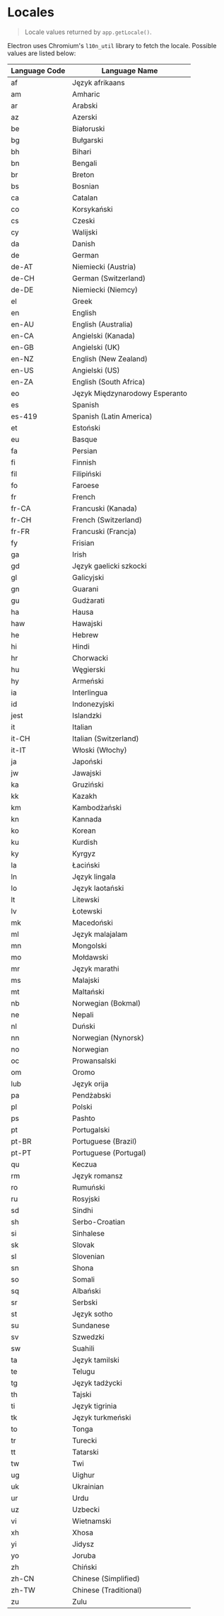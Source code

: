 # Locales

> Locale values returned by `app.getLocale()`.

Electron uses Chromium's `l10n_util` library to fetch the locale. Possible values are listed below:

| Language Code | Language Name                  |
| ------------- | ------------------------------ |
| af            | Język afrikaans                |
| am            | Amharic                        |
| ar            | Arabski                        |
| az            | Azerski                        |
| be            | Białoruski                     |
| bg            | Bułgarski                      |
| bh            | Bihari                         |
| bn            | Bengali                        |
| br            | Breton                         |
| bs            | Bosnian                        |
| ca            | Catalan                        |
| co            | Korsykański                    |
| cs            | Czeski                         |
| cy            | Walijski                       |
| da            | Danish                         |
| de            | German                         |
| de-AT         | Niemiecki (Austria)            |
| de-CH         | German (Switzerland)           |
| de-DE         | Niemiecki (Niemcy)             |
| el            | Greek                          |
| en            | English                        |
| en-AU         | English (Australia)            |
| en-CA         | Angielski (Kanada)             |
| en-GB         | Angielski (UK)                 |
| en-NZ         | English (New Zealand)          |
| en-US         | Angielski (US)                 |
| en-ZA         | English (South Africa)         |
| eo            | Język Międzynarodowy Esperanto |
| es            | Spanish                        |
| es-419        | Spanish (Latin America)        |
| et            | Estoński                       |
| eu            | Basque                         |
| fa            | Persian                        |
| fi            | Finnish                        |
| fil           | Filipiński                     |
| fo            | Faroese                        |
| fr            | French                         |
| fr-CA         | Francuski (Kanada)             |
| fr-CH         | French (Switzerland)           |
| fr-FR         | Francuski (Francja)            |
| fy            | Frisian                        |
| ga            | Irish                          |
| gd            | Język gaelicki szkocki         |
| gl            | Galicyjski                     |
| gn            | Guarani                        |
| gu            | Gudżarati                      |
| ha            | Hausa                          |
| haw           | Hawajski                       |
| he            | Hebrew                         |
| hi            | Hindi                          |
| hr            | Chorwacki                      |
| hu            | Węgierski                      |
| hy            | Armeński                       |
| ia            | Interlingua                    |
| id            | Indonezyjski                   |
| jest          | Islandzki                      |
| it            | Italian                        |
| it-CH         | Italian (Switzerland)          |
| it-IT         | Włoski (Włochy)                |
| ja            | Japoński                       |
| jw            | Jawajski                       |
| ka            | Gruziński                      |
| kk            | Kazakh                         |
| km            | Kambodżański                   |
| kn            | Kannada                        |
| ko            | Korean                         |
| ku            | Kurdish                        |
| ky            | Kyrgyz                         |
| la            | Łaciński                       |
| ln            | Język lingala                  |
| lo            | Język laotański                |
| lt            | Litewski                       |
| lv            | Łotewski                       |
| mk            | Macedoński                     |
| ml            | Język malajalam                |
| mn            | Mongolski                      |
| mo            | Mołdawski                      |
| mr            | Język marathi                  |
| ms            | Malajski                       |
| mt            | Maltański                      |
| nb            | Norwegian (Bokmal)             |
| ne            | Nepali                         |
| nl            | Duński                         |
| nn            | Norwegian (Nynorsk)            |
| no            | Norwegian                      |
| oc            | Prowansalski                   |
| om            | Oromo                          |
| lub           | Język orija                    |
| pa            | Pendżabski                     |
| pl            | Polski                         |
| ps            | Pashto                         |
| pt            | Portugalski                    |
| pt-BR         | Portuguese (Brazil)            |
| pt-PT         | Portuguese (Portugal)          |
| qu            | Keczua                         |
| rm            | Język romansz                  |
| ro            | Rumuński                       |
| ru            | Rosyjski                       |
| sd            | Sindhi                         |
| sh            | Serbo-Croatian                 |
| si            | Sinhalese                      |
| sk            | Slovak                         |
| sl            | Slovenian                      |
| sn            | Shona                          |
| so            | Somali                         |
| sq            | Albański                       |
| sr            | Serbski                        |
| st            | Język sotho                    |
| su            | Sundanese                      |
| sv            | Szwedzki                       |
| sw            | Suahili                        |
| ta            | Język tamilski                 |
| te            | Telugu                         |
| tg            | Język tadżycki                 |
| th            | Tajski                         |
| ti            | Język tigrinia                 |
| tk            | Język turkmeński               |
| to            | Tonga                          |
| tr            | Turecki                        |
| tt            | Tatarski                       |
| tw            | Twi                            |
| ug            | Uighur                         |
| uk            | Ukrainian                      |
| ur            | Urdu                           |
| uz            | Uzbecki                        |
| vi            | Wietnamski                     |
| xh            | Xhosa                          |
| yi            | Jidysz                         |
| yo            | Joruba                         |
| zh            | Chiński                        |
| zh-CN         | Chinese (Simplified)           |
| zh-TW         | Chinese (Traditional)          |
| zu            | Zulu                           |